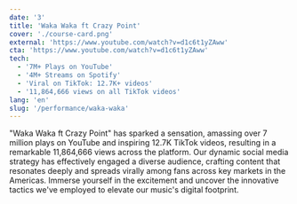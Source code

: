 ```yaml
---
date: '3'
title: 'Waka Waka ft Crazy Point'
cover: './course-card.png'
external: 'https://www.youtube.com/watch?v=d1c6t1yZAww'
cta: 'https://www.youtube.com/watch?v=d1c6t1yZAww'
tech:
  - '7M+ Plays on YouTube'
  - '4M+ Streams on Spotify'
  - 'Viral on TikTok: 12.7K+ videos'
  - '11,864,666 views on all TikTok videos'
lang: 'en'
slug: '/performance/waka-waka'
---
```


"Waka Waka ft Crazy Point" has sparked a sensation, amassing over 7 million plays on YouTube and inspiring 12.7K TikTok videos, resulting in a remarkable 11,864,666 views across the platform. Our dynamic social media strategy has effectively engaged a diverse audience, crafting content that resonates deeply and spreads virally among fans across key markets in the Americas. Immerse yourself in the excitement and uncover the innovative tactics we've employed to elevate our music's digital footprint.
